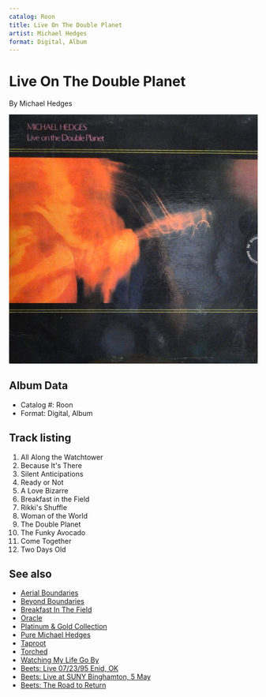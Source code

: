 ```yaml
---
catalog: Roon
title: Live On The Double Planet
artist: Michael Hedges
format: Digital, Album
---
```


# Live On The Double Planet

By Michael Hedges

![](../../assets/albumcovers/Michael_Hedges-Live_On_The_Double_Planet.png)

## Album Data

- Catalog #: Roon
- Format: Digital, Album


## Track listing


1. All Along the Watchtower
2. Because It's There
3. Silent Anticipations
4. Ready or Not
5. A Love Bizarre
6. Breakfast in the Field
7. Rikki's Shuffle
8. Woman of the World
9. The Double Planet
10. The Funky Avocado
11. Come Together
12. Two Days Old


## See also

- [Aerial Boundaries](Aerial_Boundaries.md)
- [Beyond Boundaries](Beyond_Boundaries-_Guitar_Solos.md)
- [Breakfast In The Field](Breakfast_In_The_Field.md)
- [Oracle](Oracle.md)
- [Platinum & Gold Collection](Platinum_and_Gold_Collection.md)
- [Pure Michael Hedges](Pure_Michael_Hedges.md)
- [Taproot](Taproot.md)
- [Torched](Torched.md)
- [Watching My Life Go By](Watching_My_Life_Go_By.md)
- [Beets: Live 07/23/95 Enid, OK](../../Beets/Michael_Hedges/Live_07-23-95_Enid__OK.md)
- [Beets: Live at SUNY Binghamton, 5 May](../../Beets/Michael_Hedges/Live_at_SUNY_Binghamton__5_May.md)
- [Beets: The Road to Return](../../Beets/Michael_Hedges/The_Road_to_Return.md)
